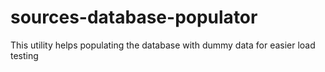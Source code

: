 # sources-database-populator
This utility helps populating the database with dummy data for easier load testing

